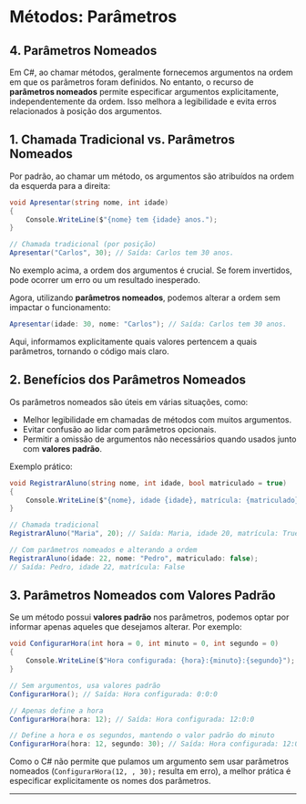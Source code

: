# Métodos: Parâmetros

## **4. Parâmetros Nomeados**

Em C#, ao chamar métodos, geralmente fornecemos argumentos na ordem em que os parâmetros foram definidos. No entanto, o recurso de **parâmetros nomeados** permite especificar argumentos explicitamente, independentemente da ordem. Isso melhora a legibilidade e evita erros relacionados à posição dos argumentos.

## **1. Chamada Tradicional vs. Parâmetros Nomeados**

Por padrão, ao chamar um método, os argumentos são atribuídos na ordem da esquerda para a direita:

```csharp
void Apresentar(string nome, int idade)
{
    Console.WriteLine($"{nome} tem {idade} anos.");
}

// Chamada tradicional (por posição)
Apresentar("Carlos", 30); // Saída: Carlos tem 30 anos.
```

No exemplo acima, a ordem dos argumentos é crucial. Se forem invertidos, pode ocorrer um erro ou um resultado inesperado.

Agora, utilizando **parâmetros nomeados**, podemos alterar a ordem sem impactar o funcionamento:

```csharp
Apresentar(idade: 30, nome: "Carlos"); // Saída: Carlos tem 30 anos.
```

Aqui, informamos explicitamente quais valores pertencem a quais parâmetros, tornando o código mais claro.

## **2. Benefícios dos Parâmetros Nomeados**

Os parâmetros nomeados são úteis em várias situações, como:

- Melhor legibilidade em chamadas de métodos com muitos argumentos.
- Evitar confusão ao lidar com parâmetros opcionais.
- Permitir a omissão de argumentos não necessários quando usados junto com **valores padrão**.

Exemplo prático:

```csharp
void RegistrarAluno(string nome, int idade, bool matriculado = true)
{
    Console.WriteLine($"{nome}, idade {idade}, matrícula: {matriculado}");
}

// Chamada tradicional
RegistrarAluno("Maria", 20); // Saída: Maria, idade 20, matrícula: True

// Com parâmetros nomeados e alterando a ordem
RegistrarAluno(idade: 22, nome: "Pedro", matriculado: false);
// Saída: Pedro, idade 22, matrícula: False
```

## **3. Parâmetros Nomeados com Valores Padrão**

Se um método possui **valores padrão** nos parâmetros, podemos optar por informar apenas aqueles que desejamos alterar. Por exemplo:

```csharp
void ConfigurarHora(int hora = 0, int minuto = 0, int segundo = 0)
{
    Console.WriteLine($"Hora configurada: {hora}:{minuto}:{segundo}");
}

// Sem argumentos, usa valores padrão
ConfigurarHora(); // Saída: Hora configurada: 0:0:0

// Apenas define a hora
ConfigurarHora(hora: 12); // Saída: Hora configurada: 12:0:0

// Define a hora e os segundos, mantendo o valor padrão do minuto
ConfigurarHora(hora: 12, segundo: 30); // Saída: Hora configurada: 12:0:30
```

Como o C# não permite que pulamos um argumento sem usar parâmetros nomeados (`ConfigurarHora(12, , 30);` resulta em erro), a melhor prática é especificar explicitamente os nomes dos parâmetros.

---

